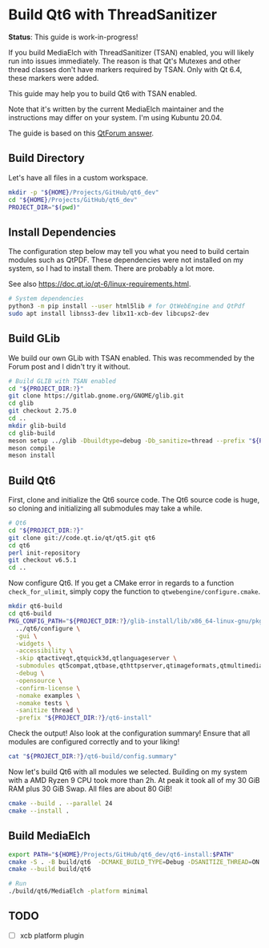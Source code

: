 # Build Qt6 with ThreadSanitizer

__Status__: This guide is work-in-progress!

If you build MediaElch with ThreadSanitizer (TSAN) enabled, you will likely
run into issues immediately.  The reason is that Qt's Mutexes and other thread
classes don't have markers required by TSAN.  Only with Qt 6.4, these markers
were added.

This guide may help you to build Qt6 with TSAN enabled.

Note that it's written by the current MediaElch maintainer and the instructions
may differ on your system.  I'm using Kubuntu 20.04.

The guide is based on this [QtForum answer].


## Build Directory

Let's have all files in a custom workspace.

```sh
mkdir -p "${HOME}/Projects/GitHub/qt6_dev"
cd "${HOME}/Projects/GitHub/qt6_dev"
PROJECT_DIR="$(pwd)"
```


## Install Dependencies

The configuration step below may tell you what you need to build certain
modules such as QtPDF.  These dependencies were not installed on my system,
so I had to install them.  There are probably a lot more.

See also <https://doc.qt.io/qt-6/linux-requirements.html>.

```sh
# System dependencies
python3 -m pip install --user html5lib # for QtWebEngine and QtPdf
sudo apt install libnss3-dev libx11-xcb-dev libcups2-dev
```


## Build GLib

We build our own GLib with TSAN enabled.  This was recommended by the
Forum post and I didn't try it without.

```sh
# Build GLIB with TSAN enabled
cd "${PROJECT_DIR:?}"
git clone https://gitlab.gnome.org/GNOME/glib.git
cd glib
git checkout 2.75.0
cd ..
mkdir glib-build
cd glib-build
meson setup ../glib -Dbuildtype=debug -Db_sanitize=thread --prefix "${PROJECT_DIR}/glib-install"
meson compile
meson install
```


## Build Qt6

First, clone and initialize the Qt6 source code.
The Qt6 source code is huge, so cloning and initializing all submodules
may take a while.

```sh
# Qt6
cd "${PROJECT_DIR:?}"
git clone git://code.qt.io/qt/qt5.git qt6
cd qt6
perl init-repository
git checkout v6.5.1
cd ..
```

Now configure Qt6.  If you get a CMake error in regards to a function
`check_for_ulimit`, simply copy the function to `qtwebengine/configure.cmake`.

```sh
mkdir qt6-build
cd qt6-build
PKG_CONFIG_PATH="${PROJECT_DIR:?}/glib-install/lib/x86_64-linux-gnu/pkgconfig" \
  ../qt6/configure \
  -gui \
  -widgets \
  -accessibility \
  -skip qtactiveqt,qtquick3d,qtlanguageserver \
  -submodules qt5compat,qtbase,qthttpserver,qtimageformats,qtmultimedia,qtshadertools,qtnetworkauth,qtsvg,qttools,qttranslations,qtwebengine,qtxmlpatterns \
  -debug \
  -opensource \
  -confirm-license \
  -nomake examples \
  -nomake tests \
  -sanitize thread \
  -prefix "${PROJECT_DIR:?}/qt6-install"
```

Check the output! Also look at the configuration summary!
Ensure that all modules are configured correctly and to your liking!

```sh
cat "${PROJECT_DIR:?}/qt6-build/config.summary"
```

Now let's build Qt6 with all modules we selected.  Building on my system with
a AMD Ryzen 9 CPU took more than 2h.  At peak it took all of my 30 GiB RAM
plus 30 GiB Swap.  All files are about 80 GiB!

```sh
cmake --build . --parallel 24
cmake --install .
```

## Build MediaElch

```sh
export PATH="${HOME}/Projects/GitHub/qt6_dev/qt6-install:$PATH"
cmake -S . -B build/qt6  -DCMAKE_BUILD_TYPE=Debug -DSANITIZE_THREAD=ON -GNinja
cmake --build build/qt6

# Run
./build/qt6/MediaElch -platform minimal
```

## TODO

- [ ] xcb platform plugin


[QtForum answer]: https://forum.qt.io/topic/140544/qt-6-4-built-with-tsan-but-how-to-add-my-own-glib-build/3
